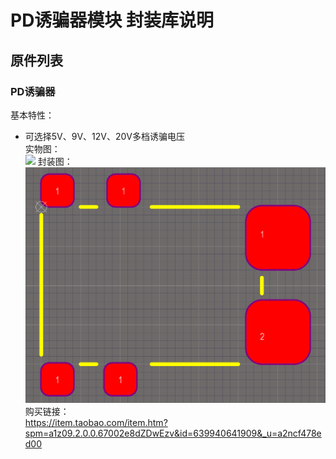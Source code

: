 # PD诱骗器模块 封装库说明
## 原件列表
### PD诱骗器
基本特性：  
- 可选择5V、9V、12V、20V多档诱骗电压  
实物图：  
![](./Resources/PD诱骗器%20实物图.jpg)
封装图：  
![](./Resources/PD诱骗器%20PCB封装.png)
购买链接：  
https://item.taobao.com/item.htm?spm=a1z09.2.0.0.67002e8dZDwEzv&id=639940641909&_u=a2ncf478ed00
